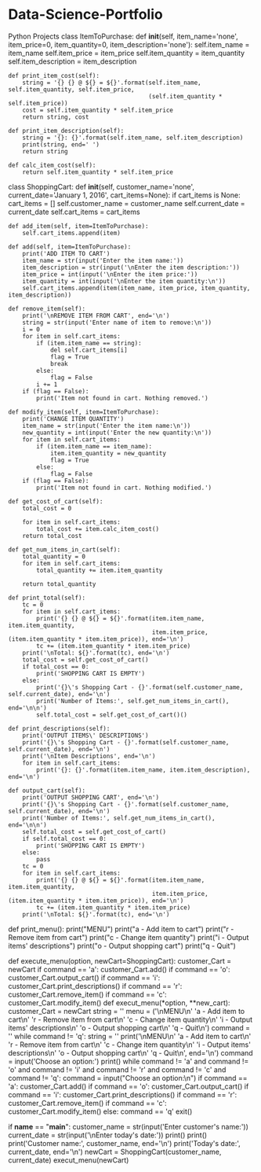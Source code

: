 # Data-Science-Portfolio
Python Projects
class ItemToPurchase:
    def __init__(self, item_name='none', item_price=0, item_quantity=0, item_description='none'):
        self.item_name = item_name
        self.item_price = item_price
        self.item_quantity = item_quantity
        self.item_description = item_description

    def print_item_cost(self):
        string = '{} {} @ ${} = ${}'.format(self.item_name, self.item_quantity, self.item_price,
                                            (self.item_quantity * self.item_price))
        cost = self.item_quantity * self.item_price
        return string, cost

    def print_item_description(self):
        string = '{}: {}'.format(self.item_name, self.item_description)
        print(string, end=' ')
        return string

    def calc_item_cost(self):
        return self.item_quantity * self.item_price


class ShoppingCart:
    def __init__(self, customer_name='none', current_date='January 1, 2016', cart_items=None):
        if cart_items is None:
            cart_items = []
        self.customer_name = customer_name
        self.current_date = current_date
        self.cart_items = cart_items

    def add_item(self, item=ItemToPurchase):
        self.cart_items.append(item)
    
    def add(self, item=ItemToPurchase):
        print('ADD ITEM TO CART')
        item_name = str(input('Enter the item name:'))
        item_description = str(input('\nEnter the item description:'))
        item_price = int(input('\nEnter the item price:'))
        item_quantity = int(input('\nEnter the item quantity:\n'))
        self.cart_items.append(item(item_name, item_price, item_quantity, item_description))

    def remove_item(self):
        print('\nREMOVE ITEM FROM CART', end='\n')
        string = str(input('Enter name of item to remove:\n'))
        i = 0
        for item in self.cart_items:
            if (item.item_name == string):
                del self.cart_items[i]
                flag = True
                break
            else:
                flag = False
            i += 1
        if (flag == False):
            print('Item not found in cart. Nothing removed.')
    
    def modify_item(self, item=ItemToPurchase):
        print('CHANGE ITEM QUANTITY')
        item_name = str(input('Enter the item name:\n'))
        new_quantity = int(input('Enter the new quantity:\n'))
        for item in self.cart_items:
            if (item.item_name == item_name):
                item.item_quantity = new_quantity
                flag = True
            else:
                flag = False
        if (flag == False):
            print('Item not found in cart. Nothing modified.')
            
    def get_cost_of_cart(self):
        total_cost = 0

        for item in self.cart_items:
            total_cost += item.calc_item_cost()
        return total_cost

    def get_num_items_in_cart(self):
        total_quantity = 0
        for item in self.cart_items:
            total_quantity += item.item_quantity

        return total_quantity

    def print_total(self):
        tc = 0
        for item in self.cart_items:
            print('{} {} @ ${} = ${}'.format(item.item_name, item.item_quantity,
                                             item.item_price, (item.item_quantity * item.item_price)), end='\n')
            tc += (item.item_quantity * item.item_price)
        print('\nTotal: ${}'.format(tc), end='\n')
        total_cost = self.get_cost_of_cart()
        if total_cost == 0:
            print('SHOPPING CART IS EMPTY')
        else:
            print('{}\'s Shopping Cart - {}'.format(self.customer_name, self.current_date), end='\n')
            print('Number of Items:', self.get_num_items_in_cart(), end='\n\n')
            self.total_cost = self.get_cost_of_cart()()

    def print_descriptions(self):
        print('OUTPUT ITEMS\' DESCRIPTIONS')
        print('{}\'s Shopping Cart - {}'.format(self.customer_name, self.current_date), end='\n')
        print('\nItem Descriptions', end='\n')
        for item in self.cart_items:
            print('{}: {}'.format(item.item_name, item.item_description), end='\n')

    def output_cart(self):
        print('OUTPUT SHOPPING CART', end='\n')
        print('{}\'s Shopping Cart - {}'.format(self.customer_name, self.current_date), end='\n')
        print('Number of Items:', self.get_num_items_in_cart(), end='\n\n')
        self.total_cost = self.get_cost_of_cart()
        if self.total_cost == 0:
            print('SHOPPING CART IS EMPTY')
        else:
            pass
        tc = 0
        for item in self.cart_items:
            print('{} {} @ ${} = ${}'.format(item.item_name, item.item_quantity,
                                             item.item_price, (item.item_quantity * item.item_price)), end='\n')
            tc += (item.item_quantity * item.item_price)
        print('\nTotal: ${}'.format(tc), end='\n')


def print_menu():
    print("MENU")
    print("a - Add item to cart")
    print("r - Remove item from cart")
    print("c - Change item quantity")
    print("i - Output items' descriptions")
    print("o - Output shopping cart")
    print("q - Quit")

def execute_menu(option, newCart=ShoppingCart):
    customer_Cart = newCart
    if command == 'a':
        customer_Cart.add()
    if command == 'o':
        customer_Cart.output_cart()
    if command == 'i':
        customer_Cart.print_descriptions()
    if command == 'r':
        customer_Cart.remove_item()
    if command == 'c':
        customer_Cart.modify_item()
def execut_menu(*option, **new_cart):
    customer_Cart = newCart
    string = ''
    menu = ('\nMENU\n'
            'a - Add item to cart\n'
            'r - Remove item from cart\n'
            'c - Change item quantity\n'
            'i - Output items\' descriptions\n'
            'o - Output shopping cart\n'
            'q - Quit\n')
    command = ''
    while command != 'q':
        string = ''
        print('\nMENU\n'
              'a - Add item to cart\n'
              'r - Remove item from cart\n'
              'c - Change item quantity\n'
              'i - Output items\' descriptions\n'
              'o - Output shopping cart\n'
              'q - Quit\n', end='\n')
        command = input('Choose an option:')
        print()
        while command != 'a' and command != 'o' and command != 'i' and command != 'r' and command != 'c' and command != 'q':
            command = input("Choose an option:\n")
        if command == 'a':
            customer_Cart.add()
        if command == 'o':
            customer_Cart.output_cart()
        if command == 'i':
            customer_Cart.print_descriptions()
        if command == 'r':
            customer_Cart.remove_item()
        if command == 'c':
            customer_Cart.modify_item()
    else:
        command == 'q'
        exit()
    


if __name__ == "__main__":
    customer_name = str(input('Enter customer\'s name:'))
    current_date = str(input('\nEnter today\'s date:'))
    print()
    print()
    print('Customer name:', customer_name, end='\n')
    print('Today\'s date:', current_date, end='\n')
    newCart = ShoppingCart(customer_name, current_date)
    execut_menu(newCart)
